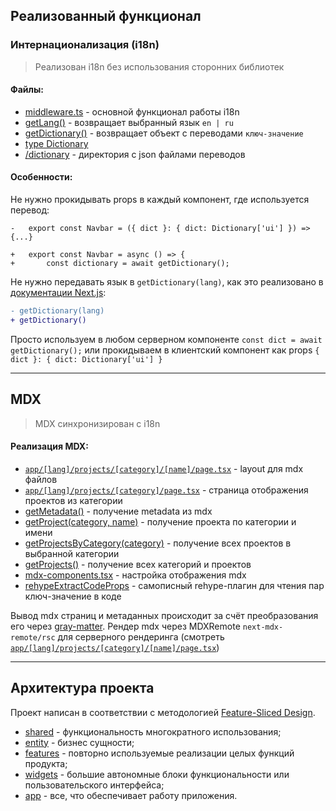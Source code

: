 ## Реализованный функционал

### Интернационализация (i18n)

> Реализован i18n без использования сторонних библиотек

#### Файлы:

- [middleware.ts](/middleware.ts) - основной функционал работы i18n
- [getLang()](src/shared/config/i18n/get-lang.ts) - возвращает выбранный язык `en | ru`
- [getDictionary()](src/shared/config/i18n/dictionaries.ts) - возвращает объект с переводами `ключ-значение`
- [type Dictionary](src/shared/config/i18n/dictionaries.ts)
- [/dictionary](src/shared/config/i18n/dictionaries/) - директория с json файлами переводов

#### Особенности:

Не нужно прокидывать props в каждый компонент, где используется перевод:

```diff-ts
-	export const Navbar = ({ dict }: { dict: Dictionary['ui'] }) => {...}

+	export const Navbar = async () => {
+		const dictionary = await getDictionary();
```

Не нужно передавать язык в `getDictionary(lang)`, как это реализовано в [документации Next.js](https://nextjs.org/docs/app/building-your-application/routing/internationalization#localization):

```diff
- getDictionary(lang)
+ getDictionary()
```

Просто используем в любом серверном компоненте `const dict = await getDictionary();` или прокидываем в клиентский компонент как props `{ dict }: { dict: Dictionary['ui'] }`

---

## MDX

> MDX синхронизирован с i18n

#### Реализация MDX:

- [`app/[lang]/projects/[category]/[name]/page.tsx`](/app/[lang]/projects//[category]/[name]/page.tsx) - layout для mdx файлов
- [`app/[lang]/projects/[category]/page.tsx`](/app/[lang]/projects/[category]/page.tsx) - страница отображения проектов из категории
- [getMetadata()](/src/entity/project/model/services/get-metadata.ts) - получение metadata из mdx
- [getProject(category, name)](/src/entity/project/model/services/get-project.ts) - получение проекта по категории и имени
- [getProjectsByCategory(category)](/src/entity/project/model/services/get-projects-by-category.ts) - получение всех проектов в выбранной категории
- [getProjects()](/src/entity/project/model/services/get-projects.ts) - получение всех категорий и проектов
- [mdx-components.tsx](/src/mdx-components.tsx) - настройка отображения mdx
- [rehypeExtractCodeProps](/src/shared/lib/rehype-extract-code-props/rehype-extract-code-props.ts) - самописный rehype-плагин для чтения пар ключ-значение в коде

Вывод mdx страниц и метаданных происходит за счёт преобразования его через [gray-matter](https://www.npmjs.com/package/gray-matter). Рендер mdx через MDXRemote `next-mdx-remote/rsc` для серверного рендеринга (смотреть [`app/[lang]/projects/[category]/[name]/page.tsx`](/app/[lang]/projects//[category]/[name]/page.tsx))

---

## Архитектура проекта

Проект написан в соответствии с методологией [Feature-Sliced Design](https://feature-sliced.design/docs/get-started/tutorial).

- [shared](/src/shared/) - функциональность многократного использования;
- [entity](/src/entity/) - бизнес сущности;
- [features](/src/features/) - повторно используемые реализации целых функций продукта;
- [widgets](/src/widgets/) - большие автономные блоки функциональности или пользовательского интерфейса;
- [app](/src/app/) - все, что обеспечивает работу приложения.
